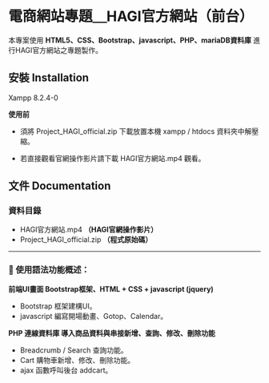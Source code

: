 # 電商網站專題＿HAGI官方網站（前台）

本專案使用 **HTML5、CSS、Bootstrap、javascript、PHP、mariaDB資料庫** 進行HAGI官方網站之專題製作。



## 安裝 Installation 
Xampp 8.2.4-0


**使用前**
- 須將 Project_HAGI_official.zip 下載放置本機 xampp / htdocs 資料夾中解壓縮。

- 若直接觀看官網操作影片請下載 HAGI官方網站.mp4 觀看。

## 文件 Documentation

### 資料目錄

- HAGI官方網站.mp4   **（HAGI官網操作影片）**
- Project_HAGI_official.zip   **（程式原始碼）**
---

### 📌 使用語法功能概述：

  **前端UI畫面 Bootstrap框架、HTML + CSS + javascript (jquery)**  
  - Bootstrap 框架建構UI。
  - javascript 編寫開場動畫、Gotop、Calendar。

  **PHP 連線資料庫 導入商品資料與串接新增、查詢、修改、刪除功能**
  - Breadcrumb / Search 查詢功能。
  - Cart 購物車新增、修改、刪除功能。
  - ajax 函數呼叫後台 addcart。
  